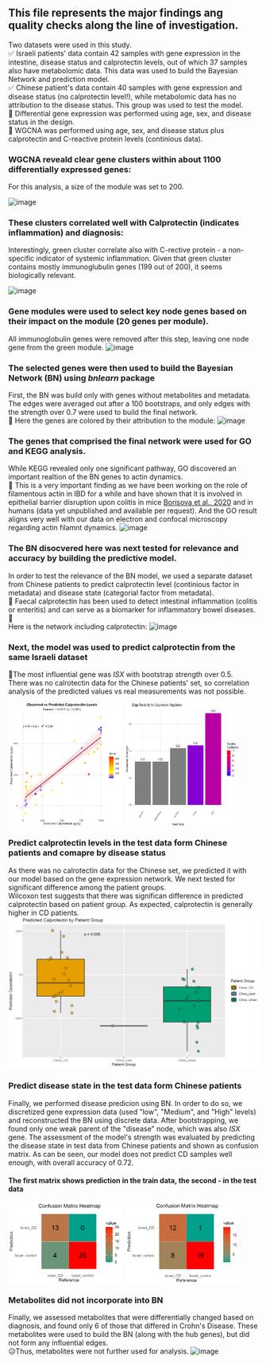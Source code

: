 ## This file represents the major findings ang quality checks along the line of investigation.
Two datasets were used in this study.  
:white_check_mark: Israeli patients' data contain 42 samples with gene expression in the intestine, disease status and calprotectin levels, out of which 37 samples also have metabolomic data. This data was used to build the Bayesian Network and prediction model.  
:white_check_mark: Chinese patient's data contain 40 samples with gene expression and disease status (no calprotectin level!), while metabolomic data has no attribution to the disease status. This group was used to test the model.  
:round_pushpin: Differential gene expression was performed using age, sex, and disease status in the design.  
:round_pushpin: WGCNA was performed using age, sex, and disease status plus calprotectin and C-reactive protein levels (continious data).


### WGCNA reveald clear gene clusters within about 1100 differentially expressed genes:
For this analysis, a size of the module was set to 200.  

![image](https://github.com/user-attachments/assets/038a9178-d5e7-4f02-833a-d071802891e1)

### These clusters correlated well with Calprotectin (indicates inflammation) and diagnosis:
Interestingly, green cluster correlate also with C-rective protein - a non-specific indicator of systemic inflammation. Given that green cluster contains mostly immunoglubulin genes (199 out of 200), it seems biologically relevant.  

![image](https://github.com/user-attachments/assets/726e182f-a0c6-43ba-b461-acf5afbb045e)

### Gene modules were used to select key node genes based on their impact on the module (20 genes per module).
All immunoglobulin genes were removed after this step, leaving one node gene from the green module.
![image](https://github.com/user-attachments/assets/7e17edba-9c0e-4927-ae23-c0cdded67665)

### The selected genes were then used to build the Bayesian Network (BN) using *bnlearn* package
First, the BN was build only with genes without metabolites and metadata. The edges were averaged out after a 100 bootstraps, and only edges with the strength over 0.7 were used to build the final network.  
:rainbow: Here the genes are colored by their attribution to the module:
![image](https://github.com/user-attachments/assets/f0175876-a54c-45a1-acbc-d358c83942b8)

### The genes that comprised the final network were used for GO and KEGG analysis.
While KEGG revealed only one significant pathway, GO discovered an important realtion of the BN genes to actin dynamics.  
:microscope: This is a very important finding as we have been working on the role of filamentous actin in IBD for a while and have shown that it is involved in epithelial barrier disruption upon colitis in mice [Borisova et al., 2020](https://www.nature.com/articles/s41598-020-78141-4) and in humans (data yet unpublished and available per request). And the GO result aligns very well with our data on electron and confocal microscopy regarding actin filamnt dynamics.
![image](https://github.com/user-attachments/assets/003e6b17-9947-4395-979c-4297c3074cc4)

### The BN disocvered here was next tested for relevance and accuracy by building the predictive model.
In order to test the relevance of the BN model, we used a separate dataset from Chinese patients to predict calprotectin level (continious factor in metadata) and disease state (categorial factor from metadata).  
:pencil: Faecal calprotectin has been used to detect intestinal inflammation (colitis or enteritis) and can serve as a biomarker for inflammatory bowel diseases. :pencil:  
Here is the network including calprotectin:
![image](https://github.com/user-attachments/assets/bb6dd785-cf8b-4154-bb7e-7b64678aabad)

### Next, the model was used to predict calprotectin from the same Israeli dataset
:muscle:The most influential gene was *ISX* with bootstrap strength over 0.5.  
There was no calrotectin data for the Chinese patients' set, so correlation analysis of the predicted values vs real measurements was not possible.
<div style="display: flex; gap: 10px;">
  <img src="https://github.com/Elena-Kozhevnikova/Diploma_BI_25_Bayes/blob/main/images/Prediction_correlation.png" alt="Image 1" width="45%" />
  <img src="https://github.com/Elena-Kozhevnikova/Diploma_BI_25_Bayes/blob/main/images/Predictive_genes.png" alt="Image 2" width="45%" />
</div>

### Predict calprotectin levels in the test data form Chinese patients and comapre by disease status
As there was no calrotectin data for the Chinese set, we predicted it with our model based on the gene expression network. We next tested for significant difference among the patient groups.  
Wilcoxon test suggests that there was significan difference in predicted calprotectin based on patient group. As expected, calprotectin is generally higher in CD patients.
![Calprot_pred_patient_group](https://github.com/Elena-Kozhevnikova/Diploma_BI_25_Bayes/blob/main/images/Predicted_calprotectin.png)

### Predict disease state in the test data form Chinese patients
Finally, we performed disease predicion using BN. In order to do so, we discretized gene expression data (used "low", "Medium", and "High" levels) and reconstructed the BN using discrete data. After bootstrapping, we found only one weak parent of the "disease" node, which was also *ISX* gene. The assessment of the model's strength was evaluated by predicting the disease state in test data from Chinese patients and shown as confusion matrix. As can be seen, our model does not predict CD samples well enough, with overall accuracy of 0.72.

#### The first matrix shows prediction in the train data, the second - in the test data
<div style="display: flex; gap: 10px;">
  <img src="https://github.com/Elena-Kozhevnikova/Diploma_BI_25_Bayes/blob/main/images/Confusion_matrix_Israel.png" alt="Image 1" width="45%" />
  <img src="https://github.com/Elena-Kozhevnikova/Diploma_BI_25_Bayes/blob/main/images/Confusion_matrix_China.png" alt="Image 2" width="45%" />
</div>

### Metabolites did not incorporate into BN
Finally, we assessed metabolites that were differentially changed based on diagnosis, and found only 6 of those that differed in Crohn's Disease. These metabolites were used to build the BN (along with the hub genes), but did not form any influential edges.  
:disappointed_relieved:Thus, metabolites were not further used for analysis.
![image](https://github.com/user-attachments/assets/01c67da6-0142-4806-a2b7-2f700badbc50)
